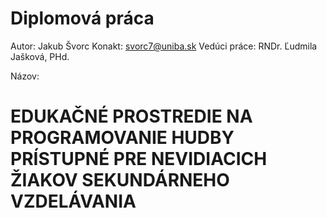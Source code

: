 # Diplomová práca
Autor: Jakub Švorc
Konakt: svorc7@uniba.sk
Vedúci práce: RNDr. Ľudmila Jašková, PHd.

Názov:
# EDUKAČNÉ PROSTREDIE NA PROGRAMOVANIE HUDBY PRÍSTUPNÉ PRE NEVIDIACICH ŽIAKOV SEKUNDÁRNEHO VZDELÁVANIA
